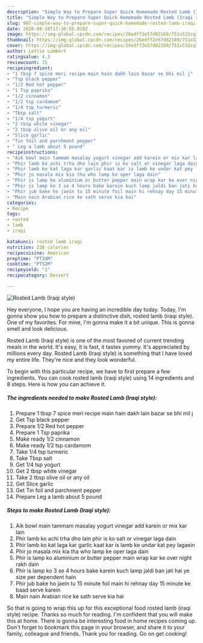 ```yaml
---
description: "Simple Way to Prepare Super Quick Homemade Rosted Lamb (Iraqi style)"
title: "Simple Way to Prepare Super Quick Homemade Rosted Lamb (Iraqi style)"
slug: 907-simple-way-to-prepare-super-quick-homemade-rosted-lamb-iraqi-style
date: 2020-08-18T17:36:55.018Z
image: https://img-global.cpcdn.com/recipes/26edff2e57d82169/751x532cq70/rosted-lamb-iraqi-style-recipe-main-photo.jpg
thumbnail: https://img-global.cpcdn.com/recipes/26edff2e57d82169/751x532cq70/rosted-lamb-iraqi-style-recipe-main-photo.jpg
cover: https://img-global.cpcdn.com/recipes/26edff2e57d82169/751x532cq70/rosted-lamb-iraqi-style-recipe-main-photo.jpg
author: Lettie Lambert
ratingvalue: 4.3
reviewcount: 15
recipeingredient:
- "1 tbsp 7 spice meri recipe main hain dakh lain bazar se bhi mil j"
- "Tsp black pepper"
- "1/2 Red hot pepper"
- "1 Tsp paprika"
- "1/2 cinnamon"
- "1/2 tsp cardamom"
- "1/4 tsp turmeric"
- "Tbsp salt"
- "1/4 tsp yogurt"
- "2 tbsp white vinegar"
- "2 tbsp olive oil or any oil"
- "Slice garlic"
- "Tin foil and parchment pepper"
- " Leg a lamb about 5 pound"
recipeinstructions:
- "Aik bowl main tammam masalay yogurt vinegar add karein or mix kar lain"
- "Phir lamb ko achi trha dho lain phir is ko salt or vinegar laga dain"
- "Phir lamb ko kat laga kar garlic kaat kar is lamb ke undar kat pey lagaein"
- "Phir jo masala mix kia tha who lamp ke oper laga dain"
- "Phir is lamp ko aluminium or butter pepper main wrap kar ke over night rakh dain"
- "Phir is lamp ko 3 se 4 hours bake karein kuch lamp jaldi ban jati hai ye size per dependent hain"
- "Phir jub bake ho jaein tu 15 minute foil main hi rehnay day 15 minute ke baad serve karein"
- "Main nain Arabian rice ke sath serve kia hai"
categories:
- Recipe
tags:
- rosted
- lamb
- iraqi

katakunci: rosted lamb iraqi 
nutrition: 238 calories
recipecuisine: American
preptime: "PT34M"
cooktime: "PT52M"
recipeyield: "1"
recipecategory: Dessert

---
```



![Rosted Lamb (Iraqi style)](https://img-global.cpcdn.com/recipes/26edff2e57d82169/751x532cq70/rosted-lamb-iraqi-style-recipe-main-photo.jpg)

Hey everyone, I hope you are having an incredible day today. Today, I'm gonna show you how to prepare a distinctive dish, rosted lamb (iraqi style). One of my favorites. For mine, I'm gonna make it a bit unique. This is gonna smell and look delicious.

Rosted Lamb (Iraqi style) is one of the most favored of current trending meals in the world. It's easy, it is fast, it tastes yummy. It's appreciated by millions every day. Rosted Lamb (Iraqi style) is something that I have loved my entire life. They're nice and they look wonderful.




To begin with this particular recipe, we have to first prepare a few ingredients. You can cook rosted lamb (iraqi style) using 14 ingredients and 8 steps. Here is how you can achieve it.

<!--inarticleads1-->

##### The ingredients needed to make Rosted Lamb (Iraqi style):

1. Prepare 1 tbsp 7 spice meri recipe main hain dakh lain bazar se bhi mil j
1. Get Tsp black pepper
1. Prepare 1/2 Red hot pepper
1. Prepare 1 Tsp paprika
1. Make ready 1/2 cinnamon
1. Make ready 1/2 tsp cardamom
1. Take 1/4 tsp turmeric
1. Take Tbsp salt
1. Get 1/4 tsp yogurt
1. Get 2 tbsp white vinegar
1. Take 2 tbsp olive oil or any oil
1. Get Slice garlic
1. Get Tin foil and parchment pepper
1. Prepare  Leg a lamb about 5 pound




<!--inarticleads2-->

##### Steps to make Rosted Lamb (Iraqi style):

1. Aik bowl main tammam masalay yogurt vinegar add karein or mix kar lain
1. Phir lamb ko achi trha dho lain phir is ko salt or vinegar laga dain
1. Phir lamb ko kat laga kar garlic kaat kar is lamb ke undar kat pey lagaein
1. Phir jo masala mix kia tha who lamp ke oper laga dain
1. Phir is lamp ko aluminium or butter pepper main wrap kar ke over night rakh dain
1. Phir is lamp ko 3 se 4 hours bake karein kuch lamp jaldi ban jati hai ye size per dependent hain
1. Phir jub bake ho jaein tu 15 minute foil main hi rehnay day 15 minute ke baad serve karein
1. Main nain Arabian rice ke sath serve kia hai




So that is going to wrap this up for this exceptional food rosted lamb (iraqi style) recipe. Thanks so much for reading. I'm confident that you will make this at home. There is gonna be interesting food in home recipes coming up. Don't forget to bookmark this page in your browser, and share it to your family, colleague and friends. Thank you for reading. Go on get cooking!
